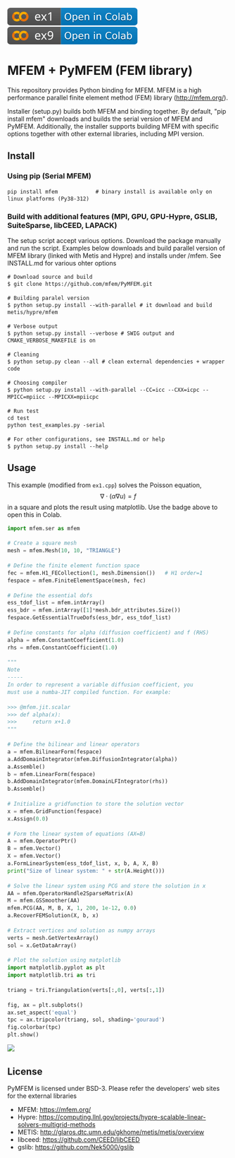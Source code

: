 [![badge](examples/jupyter/.assets/ex1.svg)](https://colab.research.google.com/github/mfem/pymfem/blob/master/examples/jupyter/ex1.ipynb)
[![badge](examples/jupyter/.assets/ex9.svg)](https://colab.research.google.com/github/mfem/pymfem/blob/master/examples/jupyter/ex9.ipynb)

#  MFEM + PyMFEM (FEM library)

This repository provides Python binding for MFEM. MFEM is a high performance parallel finite element method (FEM) library (http://mfem.org/).

Installer (setup.py) builds both MFEM and binding together.
By default, "pip install mfem" downloads and builds the serial version of MFEM and PyMFEM.
Additionally, the installer supports building MFEM with specific options together with other external libraries, including MPI version.

## Install
### Using pip (Serial MFEM)
```shell
pip install mfem            # binary install is available only on linux platforms (Py38-312)

```

### Build with additional features (MPI, GPU, GPU-Hypre, GSLIB, SuiteSparse, libCEED, LAPACK)

The setup script accept various options. Download the package manually and run the script. Examples below downloads and build parallel version of MFEM library (linked with Metis and Hypre) and installs under <prefix>/mfem. See INSTALL.md for various ohter options

```shell
# Download source and build
$ git clone https://github.com/mfem/PyMFEM.git

# Building paralel version
$ python setup.py install --with-parallel # it download and build metis/hypre/mfem

# Verbose output
$ python setup.py install --verbose # SWIG output and CMAKE_VERBOSE_MAKEFILE is on

# Cleaning
$ python setup.py clean --all # clean external dependencies + wrapper code

# Choosing compiler
$ python setup.py install --with-parallel --CC=icc --CXX=icpc --MPICC=mpiicc --MPICXX=mpiicpc

# Run test
cd test
python test_examples.py -serial

# For other configurations, see INSTALL.md or help
$ python setup.py install --help

```

## Usage
This example (modified from `ex1.cpp`) solves the Poisson equation,
$$\nabla \cdot (\alpha \nabla u) = f$$
in a square and plots the result using matplotlib.
Use the badge above to open this in Colab.

```python
import mfem.ser as mfem

# Create a square mesh
mesh = mfem.Mesh(10, 10, "TRIANGLE")

# Define the finite element function space
fec = mfem.H1_FECollection(1, mesh.Dimension())   # H1 order=1
fespace = mfem.FiniteElementSpace(mesh, fec)

# Define the essential dofs
ess_tdof_list = mfem.intArray()
ess_bdr = mfem.intArray([1]*mesh.bdr_attributes.Size())
fespace.GetEssentialTrueDofs(ess_bdr, ess_tdof_list)

# Define constants for alpha (diffusion coefficient) and f (RHS)
alpha = mfem.ConstantCoefficient(1.0)
rhs = mfem.ConstantCoefficient(1.0)

"""
Note
-----
In order to represent a variable diffusion coefficient, you
must use a numba-JIT compiled function. For example:

>>> @mfem.jit.scalar
>>> def alpha(x):
>>>     return x+1.0
"""

# Define the bilinear and linear operators
a = mfem.BilinearForm(fespace)
a.AddDomainIntegrator(mfem.DiffusionIntegrator(alpha))
a.Assemble()
b = mfem.LinearForm(fespace)
b.AddDomainIntegrator(mfem.DomainLFIntegrator(rhs))
b.Assemble()

# Initialize a gridfunction to store the solution vector
x = mfem.GridFunction(fespace)
x.Assign(0.0)

# Form the linear system of equations (AX=B)
A = mfem.OperatorPtr()
B = mfem.Vector()
X = mfem.Vector()
a.FormLinearSystem(ess_tdof_list, x, b, A, X, B)
print("Size of linear system: " + str(A.Height()))

# Solve the linear system using PCG and store the solution in x
AA = mfem.OperatorHandle2SparseMatrix(A)
M = mfem.GSSmoother(AA)
mfem.PCG(AA, M, B, X, 1, 200, 1e-12, 0.0)
a.RecoverFEMSolution(X, b, x)

# Extract vertices and solution as numpy arrays
verts = mesh.GetVertexArray()
sol = x.GetDataArray()

# Plot the solution using matplotlib
import matplotlib.pyplot as plt
import matplotlib.tri as tri

triang = tri.Triangulation(verts[:,0], verts[:,1])

fig, ax = plt.subplots()
ax.set_aspect('equal')
tpc = ax.tripcolor(triang, sol, shading='gouraud')
fig.colorbar(tpc)
plt.show()
```
![](https://raw.githubusercontent.com/mfem/PyMFEM/master/docs/example_image.png)


## License
PyMFEM is licensed under BSD-3.
Please refer the developers' web sites for the external libraries
* MFEM: https://mfem.org/
* Hypre: https://computing.llnl.gov/projects/hypre-scalable-linear-solvers-multigrid-methods
* METIS: http://glaros.dtc.umn.edu/gkhome/metis/metis/overview
* libceed: https://github.com/CEED/libCEED
* gslib: https://github.com/Nek5000/gslib

